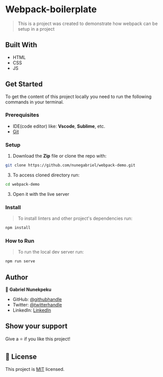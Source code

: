 # Webpack-boilerplate

> This is a project was created to demonstrate how webpack can be setup in a project

## Built With

- HTML
- CSS
- JS

## Get Started

To get the content of this project locally you need to run the following commands in your terminal.


### Prerequisites
- IDE(code editor) like: **Vscode**, **Sublime**, etc. 
- [Git](https://www.linode.com/docs/guides/how-to-install-git-on-linux-mac-and-windows/)

### Setup
1. Download the **Zip** file or clone the repo with:
```bash
git clone https://github.com/nunegabriel/webpack-demo.git
```
3. To access cloned directory run:
```bash
cd webpack-demo
```
3. Open it with the live server

### Install
> To install linters and other project's dependencies run:
```bash
npm install
```
### How to Run
> To run the local dev server run:

```bash
npm run serve
```
## Author

👤 **Gabriel Nunekpeku**

- GitHub: [@githubhandle](https://github.com/nunegabriel)
- Twitter: [@twitterhandle](https://twitter.com/#)
- LinkedIn: [LinkedIn](https://www.linkedin.com/in/#)


## Show your support

Give a ⭐ if you like this project!

## 📝 License

This project is [MIT](./MIT.md) licensed.